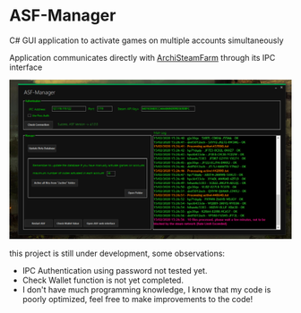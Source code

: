 # ASF-Manager
C# GUI application to activate games on multiple accounts simultaneously

Application communicates directly with [ArchiSteamFarm](https://github.com/JustArchiNET/ArchiSteamFarm) through its IPC interface


![](Screenshots/Gui.png)



this project is still under development, some observations:

- IPC Authentication using password not tested yet.
- Check Wallet function is not yet completed.
- I don't have much programming knowledge, I know that my code is poorly optimized, feel free to make improvements to the code!
